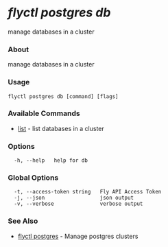 # _flyctl postgres db_

manage databases in a cluster

### About

manage databases in a cluster

### Usage
```
flyctl postgres db [command] [flags]
```

### Available Commands
* [list](/docs/flyctl/postgres-db-list/)	 - list databases in a cluster

### Options

```
  -h, --help   help for db
```

### Global Options

```
  -t, --access-token string   Fly API Access Token
  -j, --json                  json output
  -v, --verbose               verbose output
```

### See Also

* [flyctl postgres](/docs/flyctl/postgres/)	 - Manage postgres clusters

